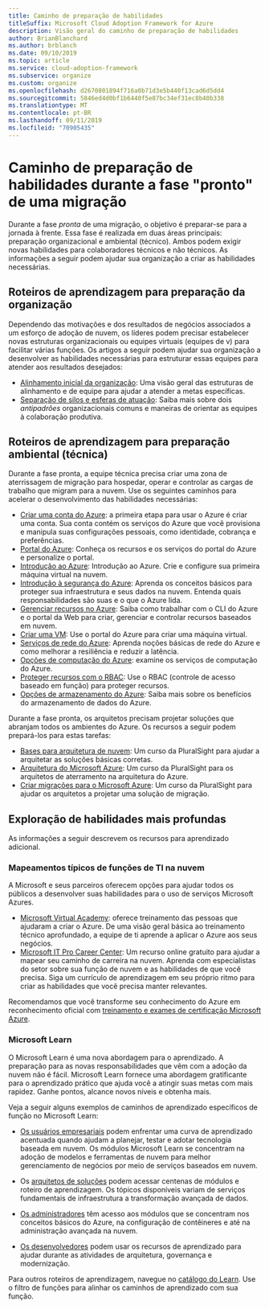 ```yaml
---
title: Caminho de preparação de habilidades
titleSuffix: Microsoft Cloud Adoption Framework for Azure
description: Visão geral do caminho de preparação de habilidades
author: BrianBlanchard
ms.author: brblanch
ms.date: 09/10/2019
ms.topic: article
ms.service: cloud-adoption-framework
ms.subservice: organize
ms.custom: organize
ms.openlocfilehash: d2670801894f716a0b71d3e5b440f13cad6d5dd4
ms.sourcegitcommit: 5846ed4d0bf1b6440f5e87bc34ef31ec8b40b338
ms.translationtype: MT
ms.contentlocale: pt-BR
ms.lasthandoff: 09/11/2019
ms.locfileid: "70905435"
---
```

# <a name="skills-readiness-path-during-the-ready-phase-of-a-migration"></a>Caminho de preparação de habilidades durante a fase "pronto" de uma migração

Durante a fase *pronta* de uma migração, o objetivo é preparar-se para a jornada à frente. Essa fase é realizada em duas áreas principais: preparação organizacional e ambiental (técnico). Ambos podem exigir novas habilidades para colaboradores técnicos e não técnicos. As informações a seguir podem ajudar sua organização a criar as habilidades necessárias.

## <a name="organizational-readiness-learning-paths"></a>Roteiros de aprendizagem para preparação da organização

Dependendo das motivações e dos resultados de negócios associados a um esforço de adoção de nuvem, os líderes podem precisar estabelecer novas estruturas organizacionais ou equipes virtuais (equipes de v) para facilitar várias funções. Os artigos a seguir podem ajudar sua organização a desenvolver as habilidades necessárias para estruturar essas equipes para atender aos resultados desejados:

- [Alinhamento inicial da organização](./index.md): Uma visão geral das estruturas de alinhamento e de equipe para ajudar a atender a metas específicas.
- [Separação de silos e esferas de atuação](./fiefdoms-silos.md): Saiba mais sobre dois *antipadrões* organizacionais comuns e maneiras de orientar as equipes à colaboração produtiva.

## <a name="environmental-technical-readiness-learning-paths"></a>Roteiros de aprendizagem para preparação ambiental (técnica)

Durante a fase pronta, a equipe técnica precisa criar uma zona de aterrissagem de migração para hospedar, operar e controlar as cargas de trabalho que migram para a nuvem. Use os seguintes caminhos para acelerar o desenvolvimento das habilidades necessárias:

- [Criar uma conta do Azure](/learn/modules/create-an-azure-account): a primeira etapa para usar o Azure é criar uma conta. Sua conta contém os serviços do Azure que você provisiona e manipula suas configurações pessoais, como identidade, cobrança e preferências.
- [Portal do Azure](/learn/modules/tour-azure-portal): Conheça os recursos e os serviços do portal do Azure e personalize o portal.
- [Introdução ao Azure](/learn/modules/welcome-to-azure): Introdução ao Azure. Crie e configure sua primeira máquina virtual na nuvem.
- [Introdução à segurança do Azure](/learn/modules/intro-to-security-in-azure): Aprenda os conceitos básicos para proteger sua infraestrutura e seus dados na nuvem. Entenda quais responsabilidades são suas e o que o Azure lida.
- [Gerenciar recursos no Azure](/learn/paths/manage-resources-in-azure): Saiba como trabalhar com o CLI do Azure e o portal da Web para criar, gerenciar e controlar recursos baseados em nuvem.
- [Criar uma VM](/learn/modules/create-windows-virtual-machine-in-azure): Use o portal do Azure para criar uma máquina virtual.
- [Serviços de rede do Azure](/learn/modules/intro-to-azure-networking): Aprenda noções básicas de rede do Azure e como melhorar a resiliência e reduzir a latência.
- [Opções de computação do Azure](/learn/modules/intro-to-azure-compute): examine os serviços de computação do Azure.
- [Proteger recursos com o RBAC](/learn/modules/secure-azure-resources-with-rbac): Use o RBAC (controle de acesso baseado em função) para proteger recursos.
- [Opções de armazenamento do Azure](/learn/modules/intro-to-data-in-azure/index): Saiba mais sobre os benefícios do armazenamento de dados do Azure.

Durante a fase pronta, os arquitetos precisam projetar soluções que abranjam todos os ambientes do Azure. Os recursos a seguir podem prepará-los para estas tarefas:

- [Bases para arquitetura de nuvem](https://app.pluralsight.com/library/courses/cloud-architecture-foundations/): Um curso da PluralSight para ajudar a arquitetar as soluções básicas corretas.
- [Arquitetura do Microsoft Azure](https://app.pluralsight.com/library/courses/cloud-architecture-foundations/): Um curso da PluralSight para os arquitetos de aterramento na arquitetura do Azure.
- [Criar migrações para o Microsoft Azure](https://app.pluralsight.com/library/courses/cloud-architecture-foundations/): Um curso da PluralSight para ajudar os arquitetos a projetar uma solução de migração.

## <a name="deeper-skills-exploration"></a>Exploração de habilidades mais profundas

As informações a seguir descrevem os recursos para aprendizado adicional.

### <a name="typical-mappings-of-cloud-it-roles"></a>Mapeamentos típicos de funções de TI na nuvem

A Microsoft e seus parceiros oferecem opções para ajudar todos os públicos a desenvolver suas habilidades para o uso de serviços Microsoft Azures.

- [Microsoft Virtual Academy](https://mva.microsoft.com/product-training/microsoft-azure): oferece treinamento das pessoas que ajudaram a criar o Azure. De uma visão geral básica ao treinamento técnico aprofundado, a equipe de ti aprende a aplicar o Azure aos seus negócios.
- [Microsoft IT Pro Career Center](https://www.microsoft.com/itpro): Um recurso online gratuito para ajudar a mapear seu caminho de carreira na nuvem. Aprenda com especialistas do setor sobre sua função de nuvem e as habilidades de que você precisa. Siga um currículo de aprendizagem em seu próprio ritmo para criar as habilidades que você precisa manter relevantes.

Recomendamos que você transforme seu conhecimento do Azure em reconhecimento oficial com [treinamento e exames de certificação Microsoft Azure](https://www.microsoft.com/learning/azure-certification.aspx).

### <a name="microsoft-learn"></a>Microsoft Learn

O Microsoft Learn é uma nova abordagem para o aprendizado. A preparação para as novas responsabilidades que vêm com a adoção da nuvem não é fácil. Microsoft Learn fornece uma abordagem gratificante para o aprendizado prático que ajuda você a atingir suas metas com mais rapidez. Ganhe pontos, alcance novos níveis e obtenha mais.

Veja a seguir alguns exemplos de caminhos de aprendizado específicos de função no Microsoft Learn:

- [Os usuários empresariais](/learn/browse/?roles=business-user) podem enfrentar uma curva de aprendizado acentuada quando ajudam a planejar, testar e adotar tecnologia baseada em nuvem. Os módulos Microsoft Learn se concentram na adoção de modelos e ferramentas de nuvem para melhor gerenciamento de negócios por meio de serviços baseados em nuvem.

- Os [arquitetos de soluções](/learn/browse/?roles=solution-architect) podem acessar centenas de módulos e roteiro de aprendizagem. Os tópicos disponíveis variam de serviços fundamentais de infraestrutura a transformação avançada de dados.

- [Os administradores](/learn/browse/?roles=administrator) têm acesso aos módulos que se concentram nos conceitos básicos do Azure, na configuração de contêineres e até na administração avançada na nuvem.

- [Os desenvolvedores](/learn/browse/?roles=developer&term=infrastructure) podem usar os recursos de aprendizado para ajudar durante as atividades de arquitetura, governança e modernização.

Para outros roteiros de aprendizagem, navegue no [catálogo do Learn](/learn/browse/). Use o filtro de funções para alinhar os caminhos de aprendizado com sua função.
